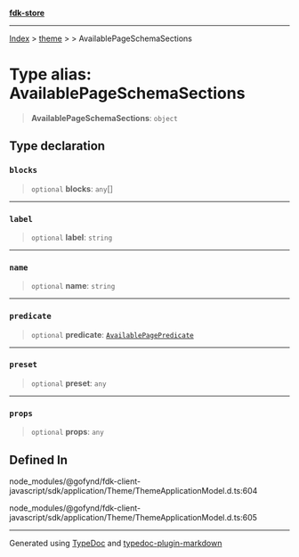 [**fdk-store**](../../../README.md)
***

[Index](../../../API.md) > [theme](../../README.md) > [<internal>](../README.md) > AvailablePageSchemaSections

# Type alias: AvailablePageSchemaSections

> **AvailablePageSchemaSections**: `object`

## Type declaration

### `blocks`

> `optional` **blocks**: `any`[]

***

### `label`

> `optional` **label**: `string`

***

### `name`

> `optional` **name**: `string`

***

### `predicate`

> `optional` **predicate**: [`AvailablePagePredicate`](type-alias.AvailablePagePredicate.md)

***

### `preset`

> `optional` **preset**: `any`

***

### `props`

> `optional` **props**: `any`

## Defined In

node\_modules/@gofynd/fdk-client-javascript/sdk/application/Theme/ThemeApplicationModel.d.ts:604

node\_modules/@gofynd/fdk-client-javascript/sdk/application/Theme/ThemeApplicationModel.d.ts:605

***
Generated using [TypeDoc](https://typedoc.org/) and [typedoc-plugin-markdown](https://www.npmjs.com/package/typedoc-plugin-markdown)

